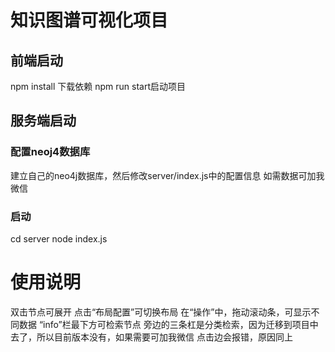 # 知识图谱可视化项目
## 前端启动
npm install 下载依赖
npm run start启动项目

## 服务端启动
### 配置neoj4数据库
建立自己的neo4j数据库，然后修改server/index.js中的配置信息 如需数据可加我微信
### 启动
cd server
node index.js

# 使用说明
双击节点可展开
点击“布局配置”可切换布局
在“操作”中，拖动滚动条，可显示不同数据
“info”栏最下方可检索节点
旁边的三条杠是分类检索，因为迁移到项目中去了，所以目前版本没有，如果需要可加我微信
点击边会报错，原因同上

